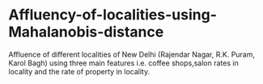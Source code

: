 # Affluency-of-localities-using-Mahalanobis-distance
Affluence of different localities of New Delhi (Rajendar Nagar, R.K. Puram, Karol Bagh) using three main features i.e. coffee shops,salon rates in locality and the rate of property in locality.
